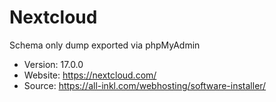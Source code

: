 # Nextcloud

Schema only dump exported via phpMyAdmin

- Version: 17.0.0
- Website: https://nextcloud.com/
- Source: https://all-inkl.com/webhosting/software-installer/
